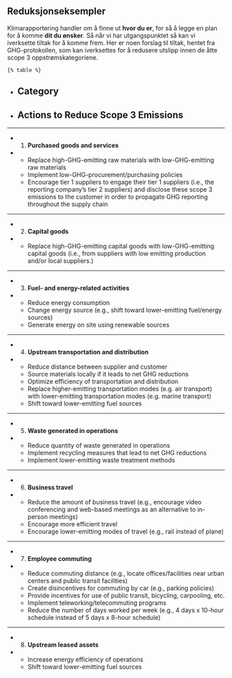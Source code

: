 ## Reduksjonseksempler

Klimarapportering handler om å finne ut **hvor du er**, for så å legge en plan for å komme **dit du ønsker**. Så når vi har utgangspunktet så kan vi iverksette tiltak for å komme frem. Her er noen forslag til tiltak, hentet fra GHG-protokollen, som kan iverksettes for å redusere utslipp innen de åtte scope 3 oppstrømskategoriene.

    {% table %}

- ## Category
- ## Actions to Reduce Scope 3 Emissions

---

- 1. **Purchased goods and services**
- - Replace high-GHG-emitting raw materials with low-GHG-emitting raw materials
  - Implement low-GHG-procurement/purchasing policies
  - Encourage tier 1 suppliers to engage their tier 1 suppliers (i.e., the reporting company’s tier 2 suppliers) and disclose these scope 3 emissions to the customer in order to propagate GHG reporting throughout the supply chain

---

- 2. **Capital goods**
- - Replace high-GHG-emitting capital goods with low-GHG-emitting capital goods (i.e., from suppliers with low emitting production and/or local suppliers.)

---

- 3. **Fuel- and energy-related activities**
- - Reduce energy consumption
  - Change energy source (e.g., shift toward lower-emitting fuel/energy sources)
  - Generate energy on site using renewable sources

---

- 4. **Upstream transportation and distribution**
- - Reduce distance between supplier and customer
  - Source materials locally if it leads to net GHG reductions
  - Optimize efficiency of transportation and distribution
  - Replace higher-emitting transportation modes (e.g. air transport) with lower-emitting transportation modes (e.g. marine transport)
  - Shift toward lower-emitting fuel sources

---

- 5. **Waste generated in operations**
- - Reduce quantity of waste generated in operations
  - Implement recycling measures that lead to net GHG reductions
  - Implement lower-emitting waste treatment methods

---

- 6. **Business travel**
- - Reduce the amount of business travel (e.g., encourage video conferencing and web-based meetings as an alternative to in-person meetings)
  - Encourage more efficient travel
  - Encourage lower-emitting modes of travel (e.g., rail instead of plane)

---

- 7. **Employee commuting**
- - Reduce commuting distance (e.g., locate offices/facilities near urban centers and public transit facilities)
  - Create disincentives for commuting by car (e.g., parking policies)
  - Provide incentives for use of public transit, bicycling, carpooling, etc.
  - Implement teleworking/telecommuting programs
  - Reduce the number of days worked per week (e.g., 4 days x 10-hour schedule instead of 5 days x 8-hour schedule)

---

- 8. **Upstream leased assets**
- - Increase energy efficiency of operations
  - Shift toward lower-emitting fuel sources
